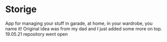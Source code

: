 # Storige
App for managing your stuff in garade, at home, in your wardrobe, you name it!
Original idea was from my dad and I just added some more on top.
19.05.21 repository went open
